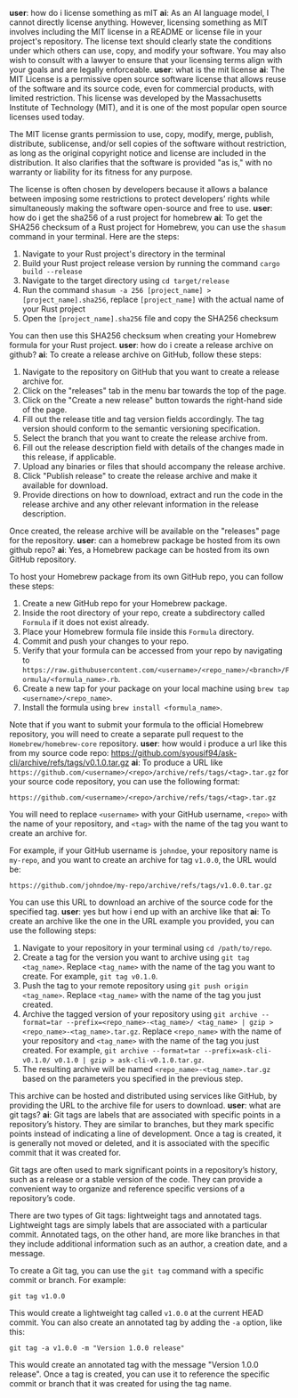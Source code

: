 **user**: how do i license something as mIT
**ai**: As an AI language model, I cannot directly license anything. However, licensing something as MIT involves including the MIT license in a README or license file in your project's repository. The license text should clearly state the conditions under which others can use, copy, and modify your software. You may also wish to consult with a lawyer to ensure that your licensing terms align with your goals and are legally enforceable.
**user**: what is the mit license
**ai**: The MIT License is a permissive open source software license that allows reuse of the software and its source code, even for commercial products, with limited restriction. This license was developed by the Massachusetts Institute of Technology (MIT), and it is one of the most popular open source licenses used today. 

The MIT license grants permission to use, copy, modify, merge, publish, distribute, sublicense, and/or sell copies of the software without restriction, as long as the original copyright notice and license are included in the distribution. It also clarifies that the software is provided "as is," with no warranty or liability for its fitness for any purpose.

The license is often chosen by developers because it allows a balance between imposing some restrictions to protect developers’ rights while simultaneously making the software open-source and free to use.
**user**: how do i get the sha256 of a rust project for homebrew
**ai**: To get the SHA256 checksum of a Rust project for Homebrew, you can use the `shasum` command in your terminal. Here are the steps:

1. Navigate to your Rust project's directory in the terminal
2. Build your Rust project release version by running the command `cargo build --release`
3. Navigate to the target directory using `cd target/release`
4. Run the command `shasum -a 256 [project_name] > [project_name].sha256`, replace `[project_name]` with the actual name of your Rust project
5. Open the `[project_name].sha256` file and copy the SHA256 checksum

You can then use this SHA256 checksum when creating your Homebrew formula for your Rust project.
**user**: how do i create a release archive on github?
**ai**: To create a release archive on GitHub, follow these steps:

1. Navigate to the repository on GitHub that you want to create a release archive for.
2. Click on the "releases" tab in the menu bar towards the top of the page.
3. Click on the "Create a new release" button towards the right-hand side of the page.
4. Fill out the release title and tag version fields accordingly. The tag version should conform to the semantic versioning specification.
5. Select the branch that you want to create the release archive from. 
6. Fill out the release description field with details of the changes made in this release, if applicable.
7. Upload any binaries or files that should accompany the release archive.
8. Click "Publish release" to create the release archive and make it available for download.
9. Provide directions on how to download, extract and run the code in the release archive and any other relevant information in the release description.

Once created, the release archive will be available on the "releases" page for the repository.
**user**: can a homebrew package be hosted from its own github repo?
**ai**: Yes, a Homebrew package can be hosted from its own GitHub repository. 

To host your Homebrew package from its own GitHub repo, you can follow these steps:

1. Create a new GitHub repo for your Homebrew package.
2. Inside the root directory of your repo, create a subdirectory called `Formula` if it does not exist already.
3. Place your Homebrew formula file inside this `Formula` directory.
4. Commit and push your changes to your repo.
5. Verify that your formula can be accessed from your repo by navigating to `https://raw.githubusercontent.com/<username>/<repo_name>/<branch>/Formula/<formula_name>.rb`.
6. Create a new tap for your package on your local machine using `brew tap <username>/<repo_name>`.
7. Install the formula using `brew install <formula_name>`.

Note that if you want to submit your formula to the official Homebrew repository, you will need to create a separate pull request to the `Homebrew/homebrew-core` repository.
**user**: how would i produce a url like this from my source code repo: https://github.com/syousif94/ask-cli/archive/refs/tags/v0.1.0.tar.gz
**ai**: To produce a URL like `https://github.com/<username>/<repo>/archive/refs/tags/<tag>.tar.gz` for your source code repository, you can use the following format:

```
https://github.com/<username>/<repo>/archive/refs/tags/<tag>.tar.gz
```

You will need to replace `<username>` with your GitHub username, `<repo>` with the name of your repository, and `<tag>` with the name of the tag you want to create an archive for. 

For example, if your GitHub username is `johndoe`, your repository name is `my-repo`, and you want to create an archive for tag `v1.0.0`, the URL would be:

```
https://github.com/johndoe/my-repo/archive/refs/tags/v1.0.0.tar.gz
```

You can use this URL to download an archive of the source code for the specified tag.
**user**: yes but how i end up with an archive like that
**ai**: To create an archive like the one in the URL example you provided, you can use the following steps:

1. Navigate to your repository in your terminal using `cd /path/to/repo`.
2. Create a tag for the version you want to archive using `git tag <tag_name>`. Replace `<tag_name>` with the name of the tag you want to create. For example, `git tag v0.1.0`.
3. Push the tag to your remote repository using `git push origin <tag_name>`. Replace `<tag_name>` with the name of the tag you just created.
4. Archive the tagged version of your repository using `git archive --format=tar --prefix=<repo_name>-<tag_name>/ <tag_name> | gzip > <repo_name>-<tag_name>.tar.gz`. Replace `<repo_name>` with the name of your repository and `<tag_name>` with the name of the tag you just created. For example, `git archive --format=tar --prefix=ask-cli-v0.1.0/ v0.1.0 | gzip > ask-cli-v0.1.0.tar.gz`.
5. The resulting archive will be named `<repo_name>-<tag_name>.tar.gz` based on the parameters you specified in the previous step.

This archive can be hosted and distributed using services like GitHub, by providing the URL to the archive file for users to download.
**user**: what are git tags?
**ai**: Git tags are labels that are associated with specific points in a repository’s history. They are similar to branches, but they mark specific points instead of indicating a line of development. Once a tag is created, it is generally not moved or deleted, and it is associated with the specific commit that it was created for.

Git tags are often used to mark significant points in a repository’s history, such as a release or a stable version of the code. They can provide a convenient way to organize and reference specific versions of a repository’s code.

There are two types of Git tags: lightweight tags and annotated tags. Lightweight tags are simply labels that are associated with a particular commit. Annotated tags, on the other hand, are more like branches in that they include additional information such as an author, a creation date, and a message.

To create a Git tag, you can use the `git tag` command with a specific commit or branch. For example:

```
git tag v1.0.0
```

This would create a lightweight tag called `v1.0.0` at the current HEAD commit. You can also create an annotated tag by adding the `-a` option, like this:

```
git tag -a v1.0.0 -m "Version 1.0.0 release"
```

This would create an annotated tag with the message "Version 1.0.0 release". Once a tag is created, you can use it to reference the specific commit or branch that it was created for using the tag name.
